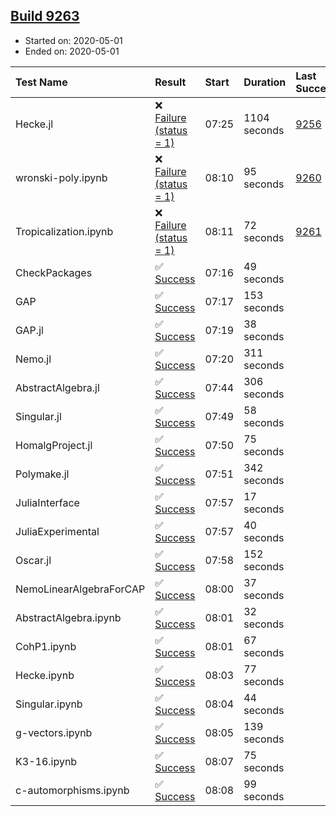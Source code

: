 ## [Build 9263](https://oscarci.mathematik.uni-kl.de/job/oscar/9263/)

* Started on: 2020-05-01
* Ended on: 2020-05-01

| Test Name    | Result | Start | Duration | Last Success | First Failure |
|:-------------|:-------|:------|:---------|:-------------|:--------------|
| Hecke.jl | ❌ [Failure (status = 1)](https://oscarci.mathematik.uni-kl.de/job/oscar/9263/artifact/logs/build-9263/Hecke.jl.log) | 07:25 | 1104 seconds | [9256](https://oscarci.mathematik.uni-kl.de/job/oscar/9256/) | [9257](https://oscarci.mathematik.uni-kl.de/job/oscar/9257/) |
| wronski-poly.ipynb | ❌ [Failure (status = 1)](https://oscarci.mathematik.uni-kl.de/job/oscar/9263/artifact/logs/build-9263/wronski-poly.ipynb.log) | 08:10 | 95 seconds | [9260](https://oscarci.mathematik.uni-kl.de/job/oscar/9260/) | [9261](https://oscarci.mathematik.uni-kl.de/job/oscar/9261/) |
| Tropicalization.ipynb | ❌ [Failure (status = 1)](https://oscarci.mathematik.uni-kl.de/job/oscar/9263/artifact/logs/build-9263/Tropicalization.ipynb.log) | 08:11 | 72 seconds | [9261](https://oscarci.mathematik.uni-kl.de/job/oscar/9261/) | [9262](https://oscarci.mathematik.uni-kl.de/job/oscar/9262/) |
| CheckPackages | ✅ [Success](https://oscarci.mathematik.uni-kl.de/job/oscar/9263/artifact/logs/build-9263/CheckPackages.log) | 07:16 | 49 seconds |  |  |
| GAP | ✅ [Success](https://oscarci.mathematik.uni-kl.de/job/oscar/9263/artifact/logs/build-9263/GAP.log) | 07:17 | 153 seconds |  |  |
| GAP.jl | ✅ [Success](https://oscarci.mathematik.uni-kl.de/job/oscar/9263/artifact/logs/build-9263/GAP.jl.log) | 07:19 | 38 seconds |  |  |
| Nemo.jl | ✅ [Success](https://oscarci.mathematik.uni-kl.de/job/oscar/9263/artifact/logs/build-9263/Nemo.jl.log) | 07:20 | 311 seconds |  |  |
| AbstractAlgebra.jl | ✅ [Success](https://oscarci.mathematik.uni-kl.de/job/oscar/9263/artifact/logs/build-9263/AbstractAlgebra.jl.log) | 07:44 | 306 seconds |  |  |
| Singular.jl | ✅ [Success](https://oscarci.mathematik.uni-kl.de/job/oscar/9263/artifact/logs/build-9263/Singular.jl.log) | 07:49 | 58 seconds |  |  |
| HomalgProject.jl | ✅ [Success](https://oscarci.mathematik.uni-kl.de/job/oscar/9263/artifact/logs/build-9263/HomalgProject.jl.log) | 07:50 | 75 seconds |  |  |
| Polymake.jl | ✅ [Success](https://oscarci.mathematik.uni-kl.de/job/oscar/9263/artifact/logs/build-9263/Polymake.jl.log) | 07:51 | 342 seconds |  |  |
| JuliaInterface | ✅ [Success](https://oscarci.mathematik.uni-kl.de/job/oscar/9263/artifact/logs/build-9263/JuliaInterface.log) | 07:57 | 17 seconds |  |  |
| JuliaExperimental | ✅ [Success](https://oscarci.mathematik.uni-kl.de/job/oscar/9263/artifact/logs/build-9263/JuliaExperimental.log) | 07:57 | 40 seconds |  |  |
| Oscar.jl | ✅ [Success](https://oscarci.mathematik.uni-kl.de/job/oscar/9263/artifact/logs/build-9263/Oscar.jl.log) | 07:58 | 152 seconds |  |  |
| NemoLinearAlgebraForCAP | ✅ [Success](https://oscarci.mathematik.uni-kl.de/job/oscar/9263/artifact/logs/build-9263/NemoLinearAlgebraForCAP.log) | 08:00 | 37 seconds |  |  |
| AbstractAlgebra.ipynb | ✅ [Success](https://oscarci.mathematik.uni-kl.de/job/oscar/9263/artifact/logs/build-9263/AbstractAlgebra.ipynb.log) | 08:01 | 32 seconds |  |  |
| CohP1.ipynb | ✅ [Success](https://oscarci.mathematik.uni-kl.de/job/oscar/9263/artifact/logs/build-9263/CohP1.ipynb.log) | 08:01 | 67 seconds |  |  |
| Hecke.ipynb | ✅ [Success](https://oscarci.mathematik.uni-kl.de/job/oscar/9263/artifact/logs/build-9263/Hecke.ipynb.log) | 08:03 | 77 seconds |  |  |
| Singular.ipynb | ✅ [Success](https://oscarci.mathematik.uni-kl.de/job/oscar/9263/artifact/logs/build-9263/Singular.ipynb.log) | 08:04 | 44 seconds |  |  |
| g-vectors.ipynb | ✅ [Success](https://oscarci.mathematik.uni-kl.de/job/oscar/9263/artifact/logs/build-9263/g-vectors.ipynb.log) | 08:05 | 139 seconds |  |  |
| K3-16.ipynb | ✅ [Success](https://oscarci.mathematik.uni-kl.de/job/oscar/9263/artifact/logs/build-9263/K3-16.ipynb.log) | 08:07 | 75 seconds |  |  |
| c-automorphisms.ipynb | ✅ [Success](https://oscarci.mathematik.uni-kl.de/job/oscar/9263/artifact/logs/build-9263/c-automorphisms.ipynb.log) | 08:08 | 99 seconds |  |  |
